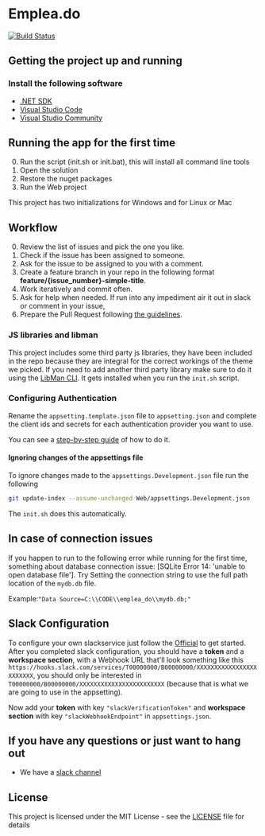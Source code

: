 # Emplea.do

[![Build Status](https://dev.azure.com/megsoft/EmpleaDo%20Build%20System/_apis/build/status/Emplea.Do%20Beta/beta.emplea.do%20-%20PR%20Builds?branchName=development)](https://dev.azure.com/megsoft/EmpleaDo%20Build%20System/_build/latest?definitionId=26&branchName=development)

## Getting the project up and running

### Install the following software

- [.NET SDK](https://www.microsoft.com/net/learn/get-started/)
- [Visual Studio Code](https://code.visualstudio.com)
- [Visual Studio Community](https://visualstudio.microsoft.com/es/vs/)

## Running the app for the first time

0. Run the script (init.sh or init.bat), this will install all command line tools
1. Open the solution
2. Restore the nuget packages
3. Run the Web project

This project has two initializations for Windows and for Linux or Mac

## Workflow

0. Review the list of issues and pick the one you like.
1. Check if the issue has been assigned to someone.
2. Ask for the issue to be assigned to you with a comment.
3. Create a feature branch in your repo in the following format **feature/{issue_number}-simple-title**.
4. Work iteratively and commit often.
5. Ask for help when needed. If run into any impediment air it out in slack or comment in your issue,
6. Prepare the Pull Request following [the guidelines](https://github.com/developersdo/emplea_do/blob/development/.github/pull_request_template.md).

### JS libraries and libman

This project includes some third party js libraries, they have been included in the repo because they are integral for the correct workings of the theme we picked.
If you need to add another third party library make sure to do it using the [LibMan CLI](https://docs.microsoft.com/en-us/aspnet/core/client-side/libman/libman-cli?view=aspnetcore-2.2#installation).
It gets installed when you run the `init.sh` script.

### Configuring Authentication

Rename the `appsetting.template.json` file to `appsetting.json` and complete the client ids and secrets for each authentication provider you want to use.

You can see a [step-by-step guide](docs/Authentication.md) of how to do it.

#### Ignoring changes of the appsettings file

To ignore changes made to the `appsettings.Development.json` file run the following

```sh
git update-index --assume-unchanged Web/appsettings.Development.json
```

The `init.sh` does this automatically.

## In case of connection issues

If you happen to run to the following error while running for the first time, something about database connection issue: [SQLite Error 14: 'unable to open database file']. Try Setting the connection string to use the full path location of the `mydb.db` file.

Example:`"Data Source=C:\\CODE\\emplea_do\\mydb.db;"`

## Slack Configuration

To configure your own slackservice just follow the [Official](https://api.slack.com/messaging/webhooks#getting_started) to get started. After you completed slack configuration, you should have a **token** and a **workspace section**, with a Webhook URL that'll look something like this `https://hooks.slack.com/services/T00000000/B00000000/XXXXXXXXXXXXXXXXXXXXXXXX`, you should only be interested in `T00000000/B00000000/XXXXXXXXXXXXXXXXXXXXXXXX` (because that is what we are going to use in the appsetting).

Now add your **token** with key `"slackVerificationToken"` and **workspace section** with key `"slackWebhookEndpoint"` in `appsettings.json`.

## If you have any questions or just want to hang out

- We have a [slack channel](https://empleado-slack.azurewebsites.net)


## License

This project is licensed under the MIT License - see the [LICENSE](./LICENSE) file for details

